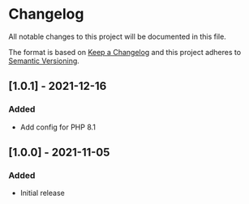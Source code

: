 # Changelog
All notable changes to this project will be documented in this file.

The format is based on [Keep a Changelog](http://keepachangelog.com/en/)
and this project adheres to [Semantic Versioning](http://semver.org/spec/v2.0.0.html).


## [1.0.1] - 2021-12-16

### Added
- Add config for PHP 8.1

## [1.0.0] - 2021-11-05

### Added
- Initial release
